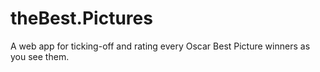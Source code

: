 # theBest.Pictures

A web app for ticking-off and rating every Oscar Best Picture winners as you see them.
